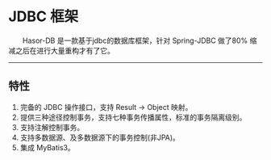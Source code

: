 # JDBC 框架

&emsp;&emsp;Hasor-DB 是一款基于jdbc的数据库框架，针对 Spring-JDBC 做了80% 缩减之后在进行大量重构才有了它。

----------
## 特性
01. 完备的 JDBC 操作接口，支持 Result -> Object 映射。
02. 提供三种途径控制事务，支持七种事务传播属性，标准的事务隔离级别。
03. 支持注解控制事务。
04. 支持多数据源、及多数据源下的事务控制(非JPA)。
05. 集成 MyBatis3。

